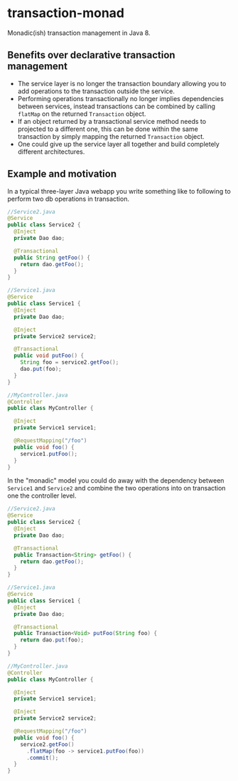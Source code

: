 # transaction-monad

Monadic(ish) transaction management in Java 8.

## Benefits over declarative transaction management
* The service layer is no longer the transaction boundary allowing you to add operations to the transaction outside the service.
* Performing operations transactionally no longer implies dependencies between services, instead transactions can be combined by calling `flatMap` on the returned `Transaction` object.
* If an object returned by a transactional service method needs to projected to a different one, this can be done within the same transaction by simply mapping the returned `Transaction` object.
* One could give up the service layer all together and build completely different architectures.

## Example and motivation
In a typical three-layer Java webapp you write something like to following to perform two db operations in transaction.

```java
//Service2.java
@Service
public class Service2 {
  @Inject
  private Dao dao;

  @Transactional
  public String getFoo() {
    return dao.getFoo();
  }
}

//Service1.java
@Service
public class Service1 {
  @Inject
  private Dao dao;

  @Inject
  private Service2 service2;

  @Transactional
  public void putFoo() {
    String foo = service2.getFoo();
    dao.put(foo);
  }
}

//MyController.java
@Controller
public class MyController {

  @Inject
  private Service1 service1;

  @RequestMapping("/foo")
  public void foo() {
    service1.putFoo();
  }
}
```

In the "monadic" model you could do away with the dependency between `Service1` and `Service2` and combine the two operations into on transaction one the controller level.

```java
//Service2.java
@Service
public class Service2 {
  @Inject
  private Dao dao;

  @Transactional
  public Transaction<String> getFoo() {
    return dao.getFoo();
  }
}

//Service1.java
@Service
public class Service1 {
  @Inject
  private Dao dao;

  @Transactional
  public Transaction<Void> putFoo(String foo) {
    return dao.put(foo);
  }
}

//MyController.java
@Controller
public class MyController {

  @Inject
  private Service1 service1;

  @Inject
  private Service2 service2;

  @RequestMapping("/foo")
  public void foo() {
    service2.getFoo()
      .flatMap(foo -> service1.putFoo(foo))
      .commit();
  }
}
```
